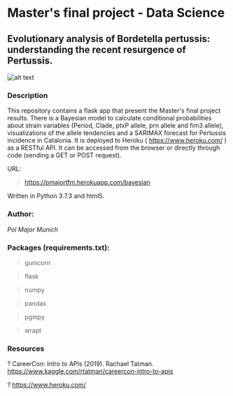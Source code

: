 # Master's final project - Data Science

## Evolutionary analysis of Bordetella pertussis: understanding the recent resurgence of Pertussis.
![alt text](https://github.com/polmajor/bayesian_api_tfm/blob/master/pertussis.jpg)

### Description
This repository contains a flask app that present the Master's final project results. There is a Bayesian model to calculate conditional probabilities about strain variables (Period, Clade, ptxP allele, prn allele and fim3 allele), visualizations of the allele tendencies and a SARIMAX forecast for Pertussis incidence in Catalonia. It is deployed to Heroku ( https://www.heroku.com/ ) as a RESTful API. It can be accessed from the browser or directly through code (sending a GET or POST request).

URL:
> https://pmajortfm.herokuapp.com/bayesian

Written in Python 3.7.3 and html5.

### Author:
*Pol Major Munich*

### Packages (requirements.txt):

> gunicorn

> flask

> numpy

> pandas

> pgmpy

> wrapt



### Resources

? CareerCon: Intro to APIs (2019). Rachael Tatman. https://www.kaggle.com/rtatman/careercon-intro-to-apis

? https://www.heroku.com/
